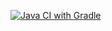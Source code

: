 [![Java CI with Gradle](https://github.com/ASchukina/aqa-HW-patterns1/actions/workflows/gradle.yml/badge.svg)](https://github.com/ASchukina/aqa-HW-patterns1/actions/workflows/gradle.yml)